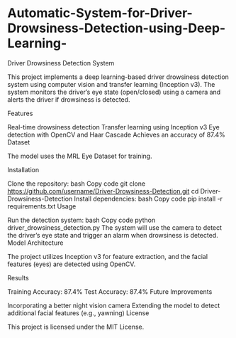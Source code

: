 # Automatic-System-for-Driver-Drowsiness-Detection-using-Deep-Learning-
Driver Drowsiness Detection System

This project implements a deep learning-based driver drowsiness detection system using computer vision and transfer learning (Inception v3). The system monitors the driver’s eye state (open/closed) using a camera and alerts the driver if drowsiness is detected.

Features

Real-time drowsiness detection
Transfer learning using Inception v3
Eye detection with OpenCV and Haar Cascade
Achieves an accuracy of 87.4%
Dataset

The model uses the MRL Eye Dataset for training.

Installation

Clone the repository:
bash
Copy code
git clone https://github.com/username/Driver-Drowsiness-Detection.git
cd Driver-Drowsiness-Detection
Install dependencies:
bash
Copy code
pip install -r requirements.txt
Usage

Run the detection system:
bash
Copy code
python driver_drowsiness_detection.py
The system will use the camera to detect the driver’s eye state and trigger an alarm when drowsiness is detected.
Model Architecture

The project utilizes Inception v3 for feature extraction, and the facial features (eyes) are detected using OpenCV.

Results

Training Accuracy: 87.4%
Test Accuracy: 87.4%
Future Improvements

Incorporating a better night vision camera
Extending the model to detect additional facial features (e.g., yawning)
License

This project is licensed under the MIT License.


